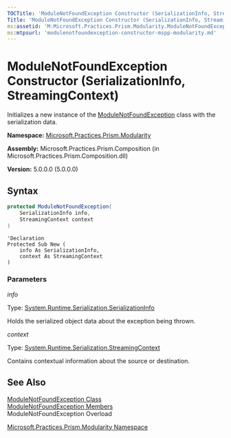 ```yaml
---
TOCTitle: 'ModuleNotFoundException Constructor (SerializationInfo, StreamingContext)'
Title: 'ModuleNotFoundException Constructor (SerializationInfo, StreamingContext) (Microsoft.Practices.Prism.Modularity)'
ms:assetid: 'M:Microsoft.Practices.Prism.Modularity.ModuleNotFoundException.\#ctor(System.Runtime.Serialization.SerializationInfo,System.Runtime.Serialization.StreamingContext)'
ms:mtpsurl: 'modulenotfoundexception-constructor-mspp-modularity.md'
---
```



# ModuleNotFoundException Constructor (SerializationInfo, StreamingContext)

Initializes a new instance of the [ModuleNotFoundException](/patterns-practices/reference/modulenotfoundexception-class-mspp-modularity) class with the serialization data.

**Namespace:** [Microsoft.Practices.Prism.Modularity](/patterns-practices/reference/mspp-modularity-namespace)

**Assembly:** Microsoft.Practices.Prism.Composition (in Microsoft.Practices.Prism.Composition.dll)

**Version:** 5.0.0.0 (5.0.0.0)

## Syntax

```C#
protected ModuleNotFoundException(
	SerializationInfo info,
	StreamingContext context
)
```

```VB
'Declaration
Protected Sub New ( 
	info As SerializationInfo,
	context As StreamingContext
)
```

### Parameters

*info* 
 
   Type: [System.Runtime.Serialization.SerializationInfo](http://msdn.microsoft.com/en-us/library/a9b6042e)
	
   Holds the serialized object data about the exception being thrown.

*context*

   Type: [System.Runtime.Serialization.StreamingContext](http://msdn.microsoft.com/en-us/library/t16abws5)
	
   Contains contextual information about the source or destination.

## See Also

[ModuleNotFoundException Class](/patterns-practices/reference/modulenotfoundexception-class-mspp-modularity)<br/>
[ModuleNotFoundException Members](/patterns-practices/reference/modulenotfoundexception-members-mspp-modularity)<br/>
ModuleNotFoundException Overload

[Microsoft.Practices.Prism.Modularity Namespace](/patterns-practices/reference/mspp-modularity-namespace)<br/>